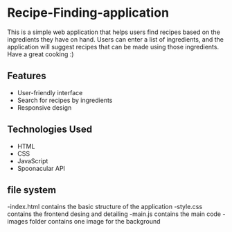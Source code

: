 # Recipe-Finding-application
This is a simple web application that helps users find recipes based on the ingredients they have on hand. Users can enter a list of ingredients, and the application will suggest recipes that can be made using those ingredients.
Have a great cooking :)

## Features
- User-friendly interface
- Search for recipes by ingredients
- Responsive design

## Technologies Used
- HTML
- CSS
- JavaScript
- Spoonacular API

## file system
-index.html contains the basic structure of the application
-style.css contains the frontend desing and detailing
-main.js contains the main code 
-images folder contains one image for the background
 
